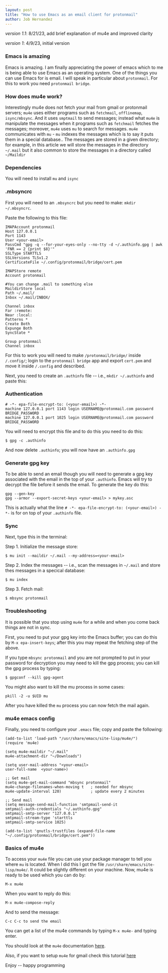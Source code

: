 ```yaml
---
layout: post
title: "How to use Emacs as an email client for protonmail"
author: Job Hernandez
---
```


*version 1.1*: 8/21/23, add brief explanation of mu4e and improved clarity

*version 1*: 4/9/23, initial version


### Emacs is amazing
Emacs is amazing. I am finally appreciating the power of emacs which to me is being able to use Emacs as an operating system. One of the things you can use Emacs for is email. I will speak in particular about `protonmail`. For this to work you need `protonmail bridge`.

### How does mu4e work?

Interestingly mu4e does not fetch your mail from gmail or protonmail servers; `mu4e` uses either programs such as `fetchmail`, `offlinemap`, `isync/mbsync`. And it uses `smptmail` to send messages; instead what `mu4e` is manipulate the messages when it programs such as `fetchmail` fetches the messages; moreover, `mu4e` uses `mu` to search for messages. `mu4e` communicates with `mu` - `mu` indexes the messages which is to say it puts them in a special database.. The messages are stored in a given directory; for example, in this article we will store the messages in the directory  `~/.mail` but it also common to store the messages in a directory called `~/Maildir`

### Dependencies 
You will need to install `mu` and `isync`

### .mbsyncrc
First you will need to an `.mbsyncrc` but you need to make: `mkdir ~/.mbsyncrc`.

Paste the following to this file:

```
IMAPAccount protonmail
Host 127.0.0.1
Port 1143
User <your-email>
PassCmd "gpg -q --for-your-eyes-only --no-tty -d ~/.authinfo.gpg | awk 'FNR == 2 {print $8}'"
SSLType STARTTLS
SSLVersions TLSv1.2
CertificateFile ~/.config/protonmail/bridge/cert.pem

IMAPStore remote
Account protonmail

#You can change .mail to something else
MaildirStore local
Path ~/.mail/
Inbox ~/.mail/INBOX/

Channel inbox 
Far :remote:
Near :local:
Patterns * 
Create Both
Expunge Both
SyncState *

Group protonmail
Channel inbox
```

For this to work you will need to make `/protonmail/bridge/` inside `/.config/`; login to  the `protonmail bridge` app and export `cert.pem` and move it inside `/.config` and described.

Next, you need to create an `.authinfo` file -- i.e., `mkdir ~/.authinfo` and paste this:

### Authentication
```
# -*- epa-file-encrypt-to: (<your-email>) -*-
machine 127.0.0.1 port 1143 login USERNAME@protonmail.com password BRIDGE_PASSWORD
machine 127.0.0.1 port 1025 login USERNAME@protonmail.com password BRIDGE_PASSWORD
```

You will need to encrypt this file and to do this you need to do this:

```
$ gpg -c .authinfo
```

 And now delete `.authinfo`; you will now have an `.authinfo.gpg`

### Generate gpg key
To be able to send an email though you will need to generate a gpg key associated with the email in the top of your `.authinfo`. Emacs will try to decrypt the file
before it sends the email. To generate the key do this:

```
gpg --gen-key
gpg --armor --export-secret-keys <your-email> > mykey.asc
```

This is actually what the line `# -*- epa-file-encrypt-to: (<your-email>) -*-` is for on top of your `.authinfo` file.

### Sync
Next, type this in the terminal:

Step 1. Initialize the message store:

```
$ mu init --maildir ~/.mail --my-address=<your-email>
```

Step 2. Index the messages -- i.e., scan the messages in `~/.mail` and store thes messages in a specical database:

```
$ mu index
```

Step 3. Fetch mail:

```
$ mbsync protonmail
```

### Troubleshooting

It is possible that you stop using `mu4e` for a while and when you come back things are not in sync.

First, you need to put your gpg key into the Emacs buffer; you can do this by `M-x epa-insert-keys`; after this you may repeat the fetching step of the above.

If you type `mbsync protonmail` and you are not prompted to put in your password for decryption you may need to kill the gpg process; you can kill the gpg process by typing:

```
$ gpgconf --kill gpg-agent
```

You might also want to kill the mu process in some cases:

```
pkill -2 -u $UID mu
```

After you have killed the `mu` process you can now fetch the mail again.

### mu4e emacs config

Finally, you need to configure your `.emacs` file; copy and paste the following:

```
(add-to-list 'load-path "/usr/share/emacs/site-lisp/mu4e/")
(require 'mu4e)

(setq mu4e-maildir "~/.mail"
mu4e-attachment-dir "~/Downloads")

(setq user-mail-address "<your-email>
user-full-name  <your-name>)

;; Get mail
(setq mu4e-get-mail-command "mbsync protonmail"
mu4e-change-filenames-when-moving t   ; needed for mbsync
mu4e-update-interval 120)             ; update every 2 minutes

;; Send mail
(setq message-send-mail-function 'smtpmail-send-it
smtpmail-auth-credentials "~/.authinfo.gpg"
smtpmail-smtp-server "127.0.0.1"
smtpmail-stream-type 'starttls
smtpmail-smtp-service 1025)

(add-to-list 'gnutls-trustfiles (expand-file-name "~/.config/protonmail/bridge/cert.pem"))
```
### Basics of mu4e
To access your `mu4e` file you can use your package manager to tell you where `mu` is located. When I did this I got the file `/usr/share/emacs/site-lisp/mu4e/`. It could be slightly different on your machine.
Now, mu4e is ready to be used which you can do by:

```
M-x mu4e
```

When you want to reply do this:

```
M-x mu4e-compose-reply
```
And to send the message:
```
C-c C-c to send the email
```

You can get a list of the mu4e commands by typing `M-x mu4e-` and typing enter.

You should look at the `mu4e` documentation [here](https://www.djcbsoftware.nl/code/mu/mu4e/index.html#SEC_Contents).

Also, if you want to setup `mu4e` for gmail check this tutorial [here](https://www.djcbsoftware.nl/code/mu/mu4e/Gmail-configuration.html)

Enjoy -- happy programming
